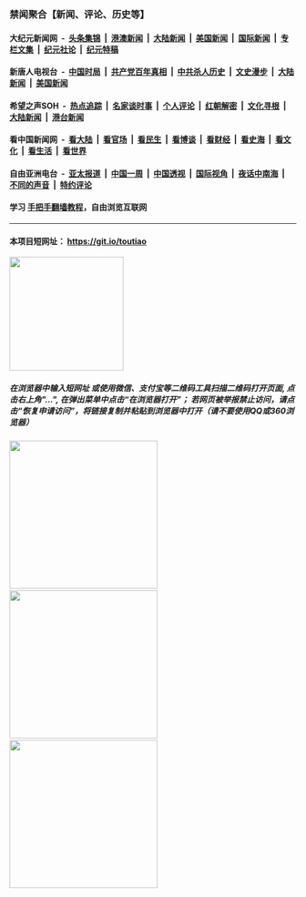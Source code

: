 ### 禁闻聚合【新闻、评论、历史等】

#### 大纪元新闻网 &nbsp;-&nbsp; [头条集锦](indexes/E头条集锦.md?t=02110033) &nbsp;|&nbsp; [港澳新闻](indexes/E港澳新闻.md?t=02110033)  &nbsp;|&nbsp; [大陆新闻](indexes/E大陆新闻.md?t=02110033) &nbsp;|&nbsp; [美国新闻](indexes/E美国新闻.md?t=02110033) &nbsp;|&nbsp; [国际新闻](indexes/E国际新闻.md?t=02110033) &nbsp;|&nbsp; [专栏文集](indexes/E专栏文集.md?t=02110033) &nbsp;|&nbsp; [纪元社论](indexes/E纪元社论.md?t=02110033) &nbsp;|&nbsp; [纪元特稿](indexes/E纪元特稿.md?t=02110033) 

#### 新唐人电视台 &nbsp;-&nbsp; [中国时局](indexes/N中国时局.md?t=02110033) &nbsp;|&nbsp; [共产党百年真相](indexes/N共产党百年真相.md?t=02110033) &nbsp;|&nbsp; [中共杀人历史](indexes/N中共杀人历史.md?t=02110033) &nbsp;|&nbsp; [文史漫步](indexes/N文史漫步.md?t=02110033) &nbsp;|&nbsp; [大陆新闻](indexes/N大陆新闻.md?t=02110033) &nbsp;|&nbsp; [美国新闻](indexes/N美国新闻.md?t=02110033)

#### 希望之声SOH &nbsp;-&nbsp; [热点追踪](indexes/H热点追踪.md?t=02110033) &nbsp;|&nbsp; [名家谈时事](indexes/H名家谈时事.md?t=02110033) &nbsp;|&nbsp; [个人评论](indexes/H个人评论.md?t=02110033)  &nbsp;|&nbsp; [红朝解密](indexes/H红朝解密.md?t=02110033) &nbsp;|&nbsp; [文化寻根](indexes/H文化寻根.md?t=02110033) &nbsp;|&nbsp; [大陆新闻](indexes/H大陆新闻.md?t=02110033) &nbsp;|&nbsp; [港台新闻](indexes/H港台新闻.md?t=02110033)

#### 看中国新闻网 &nbsp;-&nbsp; [看大陆](indexes/S看大陆.md?t=02110033) &nbsp;|&nbsp; [看官场](indexes/S看官场.md?t=02110033) &nbsp;|&nbsp; [看民生](indexes/S看民生.md?t=02110033)  &nbsp;|&nbsp; [看博谈](indexes/S看博谈.md?t=02110033) &nbsp;|&nbsp; [看财经](indexes/S看财经.md?t=02110033) &nbsp;|&nbsp; [看史海](indexes/S看史海.md?t=02110033) &nbsp;|&nbsp; [看文化](indexes/S看文化.md?t=02110033) &nbsp;|&nbsp; [看生活](indexes/S看生活.md?t=02110033) &nbsp;|&nbsp; [看世界](indexes/S看世界.md?t=02110033)

#### 自由亚洲电台 &nbsp;-&nbsp; [亚太报道](indexes/R亚太报道.md?t=02110033) &nbsp;|&nbsp; [中国一周](indexes/R中国一周.md?t=02110033) &nbsp;|&nbsp; [中国透视](indexes/R中国透视.md?t=02110033)  &nbsp;|&nbsp; [国际视角](indexes/R国际视角.md?t=02110033) &nbsp;|&nbsp; [夜话中南海](indexes/R夜话中南海.md?t=02110033) &nbsp;|&nbsp; [不同的声音](indexes/R不同的声音.md?t=02110033) &nbsp;|&nbsp; [特约评论](indexes/R特约评论.md?t=02110033)

#### 学习 [手把手翻墙教程](https://github.com/gfw-breaker/guides/wiki)，自由浏览互联网

----

#### 本项目短网址： https://git.io/toutiao
<img src="https://raw.githubusercontent.com/gfw-breaker/banned-news/master/scripts/img/qr.png" width="200px"/>  

##### 在浏览器中输入短网址 或使用微信、支付宝等二维码工具扫描二维码打开页面, 点击右上角"...", 在弹出菜单中点击“在浏览器打开”； 若网页被举报禁止访问，请点击“恢复申请访问”，将链接复制并粘贴到浏览器中打开（请不要使用QQ或360浏览器）

<img src="https://raw.githubusercontent.com/gfw-breaker/banned-news/master/scripts/img/1.png" width="260px"/> &nbsp; <img src="https://raw.githubusercontent.com/gfw-breaker/banned-news/master/scripts/img/2.png" width="260px"/> &nbsp; <img src="https://raw.githubusercontent.com/gfw-breaker/banned-news/master/scripts/img/3.png" width="260px"/>
